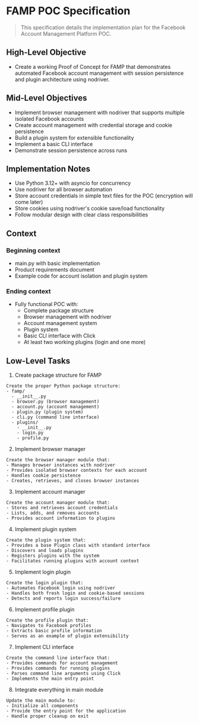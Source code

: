 # FAMP POC Specification

> This specification details the implementation plan for the Facebook Account Management Platform POC.

## High-Level Objective

- Create a working Proof of Concept for FAMP that demonstrates automated Facebook account management with session persistence and plugin architecture using nodriver.

## Mid-Level Objectives

- Implement browser management with nodriver that supports multiple isolated Facebook accounts
- Create account management with credential storage and cookie persistence
- Build a plugin system for extensible functionality
- Implement a basic CLI interface
- Demonstrate session persistence across runs

## Implementation Notes

- Use Python 3.12+ with asyncio for concurrency
- Use nodriver for all browser automation
- Store account credentials in simple text files for the POC (encryption will come later)
- Store cookies using nodriver's cookie save/load functionality
- Follow modular design with clear class responsibilities

## Context

### Beginning context

- main.py with basic implementation
- Product requirements document
- Example code for account isolation and plugin system

### Ending context

- Fully functional POC with:
  - Complete package structure
  - Browser management with nodriver
  - Account management system
  - Plugin system
  - Basic CLI interface with Click
  - At least two working plugins (login and one more)

## Low-Level Tasks

1. Create package structure for FAMP

```
Create the proper Python package structure:
- famp/
  - __init__.py
  - browser.py (browser management)
  - account.py (account management)
  - plugin.py (plugin system)
  - cli.py (command line interface)
  - plugins/
    - __init__.py
    - login.py
    - profile.py
```

2. Implement browser manager

```
Create the browser manager module that:
- Manages browser instances with nodriver
- Provides isolated browser contexts for each account
- Handles cookie persistence
- Creates, retrieves, and closes browser instances
```

3. Implement account manager

```
Create the account manager module that:
- Stores and retrieves account credentials
- Lists, adds, and removes accounts
- Provides account information to plugins
```

4. Implement plugin system

```
Create the plugin system that:
- Provides a base Plugin class with standard interface
- Discovers and loads plugins
- Registers plugins with the system
- Facilitates running plugins with account context
```

5. Implement login plugin

```
Create the login plugin that:
- Automates Facebook login using nodriver
- Handles both fresh login and cookie-based sessions
- Detects and reports login success/failure
```

6. Implement profile plugin

```
Create the profile plugin that:
- Navigates to Facebook profiles
- Extracts basic profile information
- Serves as an example of plugin extensibility
```

7. Implement CLI interface

```
Create the command line interface that:
- Provides commands for account management
- Provides commands for running plugins
- Parses command line arguments using Click
- Implements the main entry point
```

8. Integrate everything in main module

```
Update the main module to:
- Initialize all components
- Provide the entry point for the application
- Handle proper cleanup on exit
```
